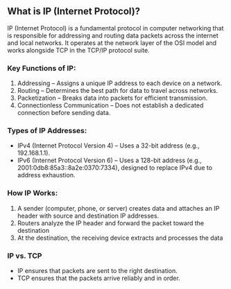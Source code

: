 ## What is IP (Internet Protocol)?
IP (Internet Protocol) is a fundamental protocol in computer networking that is responsible for addressing and routing data packets across the internet and local networks. It operates at the network layer of the OSI model and works alongside TCP in the TCP/IP protocol suite.

### Key Functions of IP:
1. Addressing – Assigns a unique IP address to each device on a network.
2. Routing – Determines the best path for data to travel across networks.
3. Packetization – Breaks data into packets for efficient transmission.
4. Connectionless Communication – Does not establish a dedicated connection before sending data.

### Types of IP Addresses:
- IPv4 (Internet Protocol Version 4) – Uses a 32-bit address (e.g., 192.168.1.1).
- IPv6 (Internet Protocol Version 6) – Uses a 128-bit address (e.g., 2001:0db8:85a3::8a2e:0370:7334), designed to replace IPv4 due to address exhaustion.


### How IP Works:
1. A sender (computer, phone, or server) creates data and attaches an IP header with source and destination IP addresses.
2. Routers analyze the IP header and forward the packet toward the destination
3. At the destination, the receiving device extracts and processes the data

### IP vs. TCP
- IP ensures that packets are sent to the right destination.
- TCP ensures that the packets arrive reliably and in order.
